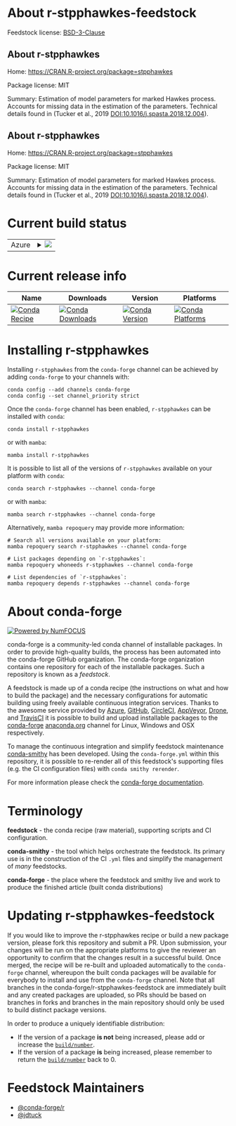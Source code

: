 About r-stpphawkes-feedstock
============================

Feedstock license: [BSD-3-Clause](https://github.com/conda-forge/r-stpphawkes-feedstock/blob/main/LICENSE.txt)


About r-stpphawkes
------------------

Home: https://CRAN.R-project.org/package=stpphawkes

Package license: MIT

Summary: Estimation of model parameters for marked Hawkes process. Accounts for missing data in the estimation of the parameters. Technical details found in (Tucker et al., 2019 <DOI:10.1016/j.spasta.2018.12.004>).

About r-stpphawkes
------------------

Home: https://CRAN.R-project.org/package=stpphawkes

Package license: MIT

Summary: Estimation of model parameters for marked Hawkes process. Accounts for missing data in the estimation of the parameters. Technical details found in (Tucker et al., 2019 <DOI:10.1016/j.spasta.2018.12.004>).

Current build status
====================


<table>
    
  <tr>
    <td>Azure</td>
    <td>
      <details>
        <summary>
          <a href="https://dev.azure.com/conda-forge/feedstock-builds/_build/latest?definitionId=21253&branchName=main">
            <img src="https://dev.azure.com/conda-forge/feedstock-builds/_apis/build/status/r-stpphawkes-feedstock?branchName=main">
          </a>
        </summary>
        <table>
          <thead><tr><th>Variant</th><th>Status</th></tr></thead>
          <tbody><tr>
              <td>linux_64</td>
              <td>
                <a href="https://dev.azure.com/conda-forge/feedstock-builds/_build/latest?definitionId=21253&branchName=main">
                  <img src="https://dev.azure.com/conda-forge/feedstock-builds/_apis/build/status/r-stpphawkes-feedstock?branchName=main&jobName=linux&configuration=linux%20linux_64_" alt="variant">
                </a>
              </td>
            </tr><tr>
              <td>osx_64</td>
              <td>
                <a href="https://dev.azure.com/conda-forge/feedstock-builds/_build/latest?definitionId=21253&branchName=main">
                  <img src="https://dev.azure.com/conda-forge/feedstock-builds/_apis/build/status/r-stpphawkes-feedstock?branchName=main&jobName=osx&configuration=osx%20osx_64_" alt="variant">
                </a>
              </td>
            </tr>
          </tbody>
        </table>
      </details>
    </td>
  </tr>
</table>

Current release info
====================

| Name | Downloads | Version | Platforms |
| --- | --- | --- | --- |
| [![Conda Recipe](https://img.shields.io/badge/recipe-r--stpphawkes-green.svg)](https://anaconda.org/conda-forge/r-stpphawkes) | [![Conda Downloads](https://img.shields.io/conda/dn/conda-forge/r-stpphawkes.svg)](https://anaconda.org/conda-forge/r-stpphawkes) | [![Conda Version](https://img.shields.io/conda/vn/conda-forge/r-stpphawkes.svg)](https://anaconda.org/conda-forge/r-stpphawkes) | [![Conda Platforms](https://img.shields.io/conda/pn/conda-forge/r-stpphawkes.svg)](https://anaconda.org/conda-forge/r-stpphawkes) |

Installing r-stpphawkes
=======================

Installing `r-stpphawkes` from the `conda-forge` channel can be achieved by adding `conda-forge` to your channels with:

```
conda config --add channels conda-forge
conda config --set channel_priority strict
```

Once the `conda-forge` channel has been enabled, `r-stpphawkes` can be installed with `conda`:

```
conda install r-stpphawkes
```

or with `mamba`:

```
mamba install r-stpphawkes
```

It is possible to list all of the versions of `r-stpphawkes` available on your platform with `conda`:

```
conda search r-stpphawkes --channel conda-forge
```

or with `mamba`:

```
mamba search r-stpphawkes --channel conda-forge
```

Alternatively, `mamba repoquery` may provide more information:

```
# Search all versions available on your platform:
mamba repoquery search r-stpphawkes --channel conda-forge

# List packages depending on `r-stpphawkes`:
mamba repoquery whoneeds r-stpphawkes --channel conda-forge

# List dependencies of `r-stpphawkes`:
mamba repoquery depends r-stpphawkes --channel conda-forge
```


About conda-forge
=================

[![Powered by
NumFOCUS](https://img.shields.io/badge/powered%20by-NumFOCUS-orange.svg?style=flat&colorA=E1523D&colorB=007D8A)](https://numfocus.org)

conda-forge is a community-led conda channel of installable packages.
In order to provide high-quality builds, the process has been automated into the
conda-forge GitHub organization. The conda-forge organization contains one repository
for each of the installable packages. Such a repository is known as a *feedstock*.

A feedstock is made up of a conda recipe (the instructions on what and how to build
the package) and the necessary configurations for automatic building using freely
available continuous integration services. Thanks to the awesome service provided by
[Azure](https://azure.microsoft.com/en-us/services/devops/), [GitHub](https://github.com/),
[CircleCI](https://circleci.com/), [AppVeyor](https://www.appveyor.com/),
[Drone](https://cloud.drone.io/welcome), and [TravisCI](https://travis-ci.com/)
it is possible to build and upload installable packages to the
[conda-forge](https://anaconda.org/conda-forge) [anaconda.org](https://anaconda.org/)
channel for Linux, Windows and OSX respectively.

To manage the continuous integration and simplify feedstock maintenance
[conda-smithy](https://github.com/conda-forge/conda-smithy) has been developed.
Using the ``conda-forge.yml`` within this repository, it is possible to re-render all of
this feedstock's supporting files (e.g. the CI configuration files) with ``conda smithy rerender``.

For more information please check the [conda-forge documentation](https://conda-forge.org/docs/).

Terminology
===========

**feedstock** - the conda recipe (raw material), supporting scripts and CI configuration.

**conda-smithy** - the tool which helps orchestrate the feedstock.
                   Its primary use is in the construction of the CI ``.yml`` files
                   and simplify the management of *many* feedstocks.

**conda-forge** - the place where the feedstock and smithy live and work to
                  produce the finished article (built conda distributions)


Updating r-stpphawkes-feedstock
===============================

If you would like to improve the r-stpphawkes recipe or build a new
package version, please fork this repository and submit a PR. Upon submission,
your changes will be run on the appropriate platforms to give the reviewer an
opportunity to confirm that the changes result in a successful build. Once
merged, the recipe will be re-built and uploaded automatically to the
`conda-forge` channel, whereupon the built conda packages will be available for
everybody to install and use from the `conda-forge` channel.
Note that all branches in the conda-forge/r-stpphawkes-feedstock are
immediately built and any created packages are uploaded, so PRs should be based
on branches in forks and branches in the main repository should only be used to
build distinct package versions.

In order to produce a uniquely identifiable distribution:
 * If the version of a package **is not** being increased, please add or increase
   the [``build/number``](https://docs.conda.io/projects/conda-build/en/latest/resources/define-metadata.html#build-number-and-string).
 * If the version of a package **is** being increased, please remember to return
   the [``build/number``](https://docs.conda.io/projects/conda-build/en/latest/resources/define-metadata.html#build-number-and-string)
   back to 0.

Feedstock Maintainers
=====================

* [@conda-forge/r](https://github.com/conda-forge/r/)
* [@jdtuck](https://github.com/jdtuck/)

